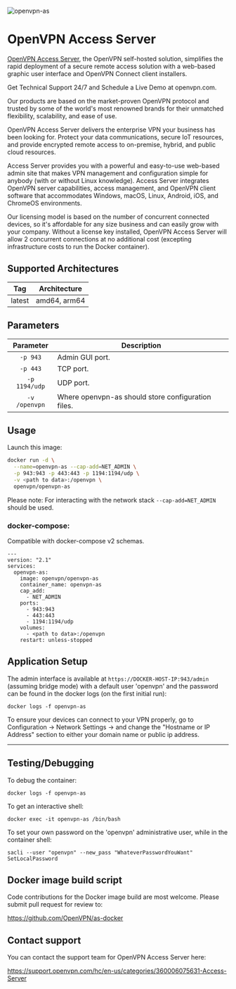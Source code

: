 ![openvpn-as](https://openvpn.net/images/logo-ovpn-dark.svg)
# OpenVPN Access Server

[OpenVPN Access Server](https://openvpn.net/access-server/), the OpenVPN self-hosted solution, simplifies the rapid deployment of a secure remote access solution with a web-based graphic user interface and OpenVPN Connect client installers.

Get Technical Support 24/7 and Schedule a Live Demo at openvpn.com.

Our products are based on the market-proven OpenVPN protocol and trusted by some of the world's most renowned brands for their unmatched flexibility, scalability, and ease of use.

OpenVPN Access Server delivers the enterprise VPN your business has been looking for. Protect your data communications, secure IoT resources, and provide encrypted remote access to on-premise, hybrid, and public cloud resources.

Access Server provides you with a powerful and easy-to-use web-based admin site that makes VPN management and configuration simple for anybody (with or without Linux knowledge). Access Server integrates OpenVPN server capabilities, access management, and OpenVPN client software that accommodates Windows, macOS, Linux, Android, iOS, and ChromeOS environments.

Our licensing model is based on the number of concurrent connected devices, so it's affordable for any size business and can easily grow with your company. Without a license key installed, OpenVPN Access Server will allow 2 concurrent connections at no additional cost (excepting infrastructure costs to run the Docker container).


## Supported Architectures

| Tag | Architecture |
| :----: | --- |
| latest | amd64, arm64 |

## Parameters

| Parameter | Description |
| :----: | --- |
| `-p 943` | Admin GUI port. |
| `-p 443` | TCP port. |
| `-p 1194/udp` | UDP port. |
| `-v /openvpn` | Where openvpn-as should store configuration files. |

## Usage

Launch this image:
```bash
docker run -d \
  --name=openvpn-as --cap-add=NET_ADMIN \
  -p 943:943 -p 443:443 -p 1194:1194/udp \
  -v <path to data>:/openvpn \
  openvpn/openvpn-as
```
Please note: For interacting with the network stack  `--cap-add=NET_ADMIN` should be used.

### docker-compose:
Compatible with docker-compose v2 schemas.
```
---
version: "2.1"
services:
  openvpn-as:
    image: openvpn/openvpn-as
    container_name: openvpn-as
    cap_add:
      - NET_ADMIN
    ports:
      - 943:943
      - 443:443
      - 1194:1194/udp
    volumes:
      - <path to data>:/openvpn
    restart: unless-stopped
```

## Application Setup

The admin interface is available at `https://DOCKER-HOST-IP:943/admin` (assuming bridge mode) with a default user 'openvpn' and the password can be found in the docker logs (on the first initial run):
```
docker logs -f openvpn-as
```

To ensure your devices can connect to your VPN properly, go to Configuration -> Network Settings -> and change the "Hostname or IP Address" section to either your domain name or public ip address.

---

## Testing/Debugging

To debug the container:
```
docker logs -f openvpn-as
```
To get an interactive shell:
```
docker exec -it openvpn-as /bin/bash
```

To set your own password on the 'openvpn' administrative user, while in the container shell:
```
sacli --user "openvpn" --new_pass "WhateverPasswordYouWant" SetLocalPassword
```

## Docker image build script

Code contributions for the Docker image build are most welcome. Please submit pull request for review to:

https://github.com/OpenVPN/as-docker

## Contact support

You can contact the support team for OpenVPN Access Server here:

https://support.openvpn.com/hc/en-us/categories/360006075631-Access-Server
